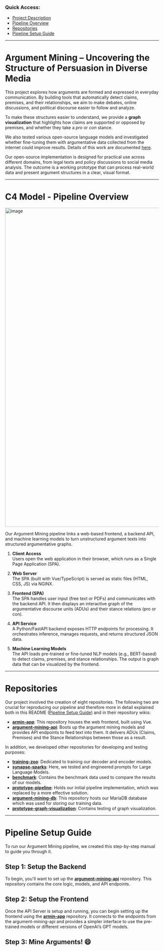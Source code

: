 ### Quick Access:
* [Project Description](#argument-mining---uncovering-the-structure-of-persuasion-in-diverse-media)
* [Pipeline Overview](#c4-model---pipeline-overview)
* [Repositories](#repositories)
* [Pipeline Setup Guide](#pipeline-setup-guide)

---
# Argument Mining – Uncovering the Structure of Persuasion in Diverse Media  

This project explores how arguments are formed and expressed in everyday communication. By building tools that automatically detect claims, premises, and their relationships, we aim to make debates, online discussions, and political discourse easier to follow and analyze.  

To make these structures easier to understand, we provide a **graph visualization** that highlights how claims are supported or opposed by premises, and whether they take a *pro* or *con* stance.  

We also tested various open-source language models and investigated whether fine-tuning them with argumentative data collected from the internet could improve results. Details of this work are documented [here](https://github.com/Horizontal-Labs/training-zoo/wiki/Fine-Tuning-Datasets).  

Our open-source implementation is designed for practical use across different domains, from legal texts and policy discussions to social media analysis. The outcome is a working prototype that can process real-world data and present argument structures in a clear, visual format. 

---
# C4 Model - Pipeline Overview
<img width="2314" height="1044" alt="image" src="https://github.com/user-attachments/assets/bc2a4f64-c091-4813-acd9-b3836f70f800" />


Our Argument Mining pipeline links a web-based frontend, a backend API, and machine learning models to turn unstructured argument texts into structured argumentative graphs.  

1. **Client Access**  
   Users open the web application in their browser, which runs as a Single Page Application (SPA).  

2. **Web Server**  
   The SPA (built with Vue/TypeScript) is served as static files (HTML, CSS, JS) via NGINX.  

3. **Frontend (SPA)**  
   The SPA handles user input (free text or PDFs) and communicates with the backend API. It then displays an interactive graph of the argumentative discourse units (ADUs) and their stance relations (pro or con).  

4. **API Service**  
   A Python/FastAPI backend exposes HTTP endpoints for processing. It orchestrates inference, manages requests, and returns structured JSON data.  

5. **Machine Learning Models**  
   The API loads pre-trained or fine-tuned NLP models (e.g., BERT-based) to detect claims, premises, and stance relationships. The output is graph data that can be visualized by the frontend.  

---
# Repositories

Our project involved the creation of eight repositories. The following two are crucial for reproducing our pipeline and therefore more in detail explained both in this README ([Pipeline Setup Guide](#pipeline-setup-guide)) and in their repository wikis:
* **[armin-app](https://github.com/Horizontal-Labs/armin-app/wiki)**: This repository houses the web frontend, built using Vue.
* **[argument-mining-api](https://github.com/Horizontal-Labs/argument-mining-api/wiki)**: Boots up the argument mining models and provides API endpoints to feed text into them. It delivers ADUs (Claims, Premises) and the Stance Relationships between those as a result.

In addition, we developed other repositories for developing and testing purposes:

* **[training-zoo](https://github.com/Horizontal-Labs/training-zoo/wiki)**: Dedicated to training our decoder and encoder models.
* **[synapse-sparks](https://github.com/Horizontal-Labs/synapse-sparks/wiki)**: Here, we tested and engineered prompts for Large Language Models.
* **[benchmark](https://github.com/Horizontal-Labs/benchmark/wiki)**: Contains the benchmark data used to compare the results of our models.
* **[prototype-pipeline](https://github.com/Horizontal-Labs/prototype-pipeline/wiki)**: Holds our initial pipeline implementation, which was replaced by a more effective solution.
* **[argument-mining-db](https://github.com/Horizontal-Labs/argument-mining-db/wiki)**: This repository hosts our MariaDB database which was used for storing our training data.
* **[prototype-graph-visualization](https://github.com/Horizontal-Labs/prototype-graph-visualization/wiki)**: Contains testing of graph visualization.
---
# Pipeline Setup Guide

To run our Argument Mining pipeline, we created this step-by-step manual to guide you through it. 

## Step 1: Setup the Backend
To begin, you'll want to set up the **[argument-mining-api](https://github.com/Horizontal-Labs/argument-mining-api/wiki)** repository. This repository contains the core logic, models, and API endpoints.

## Step 2: Setup the Frontend
Once the API Server is setup and running, you can begin setting up the frontend using the **[armin-app](https://github.com/Horizontal-Labs/armin-app/wiki)** repository. It connects to the endpoints from the argument-mining-api and provides a simpler interface to use the pre-trained models or different versions of OpenAI’s GPT models.

## Step 3: Mine Arguments! 😄

